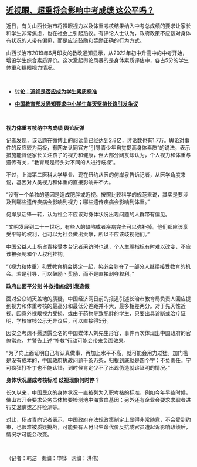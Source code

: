 <!--1602797997000-->
[近视眼、超重将会影响中考成绩  这公平吗？](https://www.rfa.org/mandarin/yataibaodao/kejiaowen/hj-10152020110553.html)
------

<p>近日，有关山西长治市将裸眼视力以及体重考核结果纳入中考总成绩的要求让家长和学生非常焦虑，也在社会上引起热议。有评论人士认为，政府政策不应该对身体有状况的人带有偏见，而是应该鼓励和奖励正确的行为方式。</p><p>山西长治市2019年6月印发的教改通知显示，从2022年初中升高中的中考开始，增设学生综合素质评价。这次激起舆论风暴的是身体素质评估中，各占5分的学生体重和裸眼视力情况。</p><p> </p><ul><li><b><a class="external-link" href="http://www.rfa.org/mandarin/yataibaodao/jinshi-12172009105407.html">讨论：近视是否应成为学生素质标准</a></b></li></ul><ul><li><b><a class="external-link" href="http://www.rfa.org/mandarin/yataibaodao/changpao-10072008103956.html">中国教育部发通知要求中小学生每天坚持长跑引发争议</a></b></li></ul><p> </p><p><b>视力体重考核纳中考成绩 舆论反弹</b></p><p>记者发现，该话题在微博上的阅读量已经达到2.8亿，讨论数也有1.7万。舆论对事件的反应较为两极，有网友认同官方“引导青少年自觉提高身体素质”的说法，表示措施能督促家长关注孩子的视力和健康，但大部分网友却认为，个人视力和体重与遗传有关，“教育局是带头对不同的人进行歧视”。</p><p>不过，上海第二医科大学毕业、现在纽约从医的何岸泉告诉记者，从医学角度来说，基因对人类视力和体重的直接影响并不大。</p><p>“没有一个单独的基因是造成肥胖或近视。按照比较科学的规范来说，其实是要涉及到哪些遗传疾病会影响到视力；哪些遗传疾病会影响到体重。”</p><p>何岸泉话锋一转，认为社会不应该对身体状况出现问题的人群带有偏见。</p><p>“文明发展到二十一世纪，有些人的缺陷或者疾病完全可以弥补掉。他们都应该享受平等的权利，也可以为社会做出贡献，所以不应该歧视他们。”</p><p>中国公益人士杨占青接受本台记者采访时也说，个人生理指标有时难以改变，不应该被强制和个人权利挂钩。</p><p>“（视力和体重）和受教育机会绑定一起，势必会剥夺了一部分人继续接受教育的机会。若是引导，可以鼓励丶奖励，而不是直接剥夺权利。”</p><p><b>政府出面平分别 补救措施或引发造假</b></p><p>面对公众铺天盖地的质疑，中国经济网日前的报道引述长治市教育局负责人回应提到视力和体重考核的最高分和最低分差距并不大，最多相差两分。对于先天性近视、因意外裸眼视力受损，或由于药物导致肥胖的学生，只要出具诊断或治疗证明，学校审核公示无异议后，可以直接得5分。</p><p>因安全考虑不愿透露全名的中国媒体人刘先生形容，事件再次体现出中国政府的官僚常态，并警告上述“补救”行动可能会带来负面效果。</p><p>“为了向上面证明自己有认真做事，再加上水平不高，就可能会用力过猛。加门槛是没有成本的，中国政府执政问题千条万条，归根到底就是四个字：不负责任。宁可疯狂打补丁也不能认错，到时候肯定少不了出现伪造就诊证明的情况。”</p><p><b>身体状况屡成考核标准 歧视现象何时停？</b></p><p>长久以来，中国民众的身体状况一直被列为入职考核的标准，例如今年早些时候，佛山市开会要求公务员体检要检测地中海贫血基因；另外还有企业会要求求职者进行艾滋病或乙肝检测等。</p><p>对此，杨占青向记者表示，中国政府在法规政策制定上显得非常随意，不会受到约束，也很难被质疑挑战，可能要有人付出生命代价反抗或官员遭起诉影响政绩后，情况才可能会改变。</p><p> </p><p>（记者：韩洁   责编：申铧   网编：洪伟）</p>
